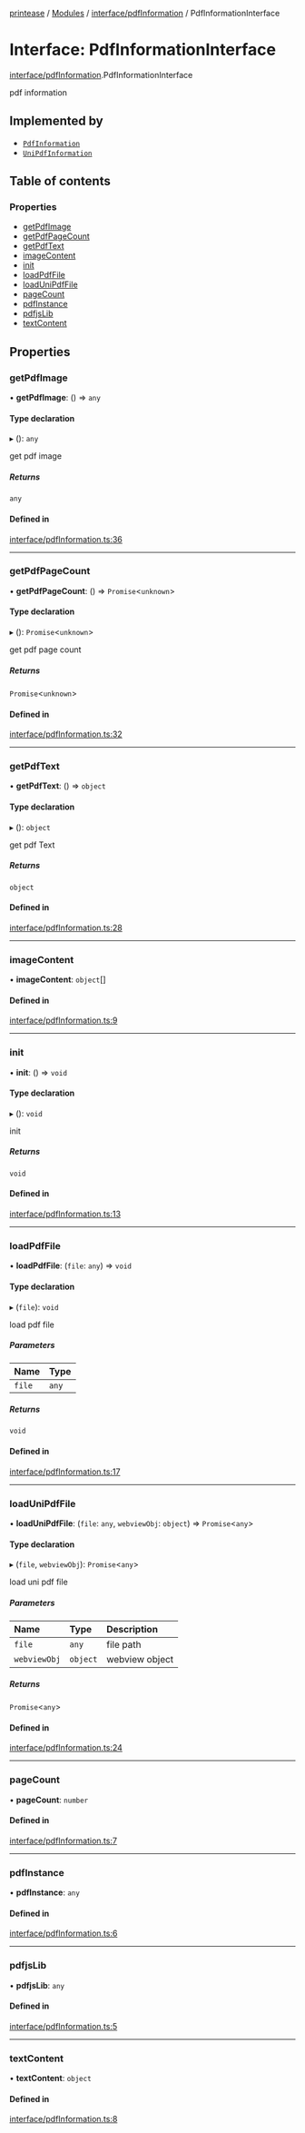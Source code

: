 [printease](../README.md) / [Modules](../modules.md) / [interface/pdfInformation](../modules/interface_pdfInformation.md) / PdfInformationInterface

# Interface: PdfInformationInterface

[interface/pdfInformation](../modules/interface_pdfInformation.md).PdfInformationInterface

pdf information

## Implemented by

- [`PdfInformation`](../classes/components_pdfInformation.PdfInformation.md)
- [`UniPdfInformation`](../classes/components_uniPdfInformation.UniPdfInformation.md)

## Table of contents

### Properties

- [getPdfImage](interface_pdfInformation.PdfInformationInterface.md#getpdfimage)
- [getPdfPageCount](interface_pdfInformation.PdfInformationInterface.md#getpdfpagecount)
- [getPdfText](interface_pdfInformation.PdfInformationInterface.md#getpdftext)
- [imageContent](interface_pdfInformation.PdfInformationInterface.md#imagecontent)
- [init](interface_pdfInformation.PdfInformationInterface.md#init)
- [loadPdfFile](interface_pdfInformation.PdfInformationInterface.md#loadpdffile)
- [loadUniPdfFile](interface_pdfInformation.PdfInformationInterface.md#loadunipdffile)
- [pageCount](interface_pdfInformation.PdfInformationInterface.md#pagecount)
- [pdfInstance](interface_pdfInformation.PdfInformationInterface.md#pdfinstance)
- [pdfjsLib](interface_pdfInformation.PdfInformationInterface.md#pdfjslib)
- [textContent](interface_pdfInformation.PdfInformationInterface.md#textcontent)

## Properties

### getPdfImage

• **getPdfImage**: () => `any`

#### Type declaration

▸ (): `any`

get pdf image

##### Returns

`any`

#### Defined in

[interface/pdfInformation.ts:36](https://github.com/Liu-Jinshuai/printease/blob/b77399d/src/interface/pdfInformation.ts#L36)

___

### getPdfPageCount

• **getPdfPageCount**: () => `Promise`<`unknown`\>

#### Type declaration

▸ (): `Promise`<`unknown`\>

get pdf page count

##### Returns

`Promise`<`unknown`\>

#### Defined in

[interface/pdfInformation.ts:32](https://github.com/Liu-Jinshuai/printease/blob/b77399d/src/interface/pdfInformation.ts#L32)

___

### getPdfText

• **getPdfText**: () => `object`

#### Type declaration

▸ (): `object`

get pdf Text

##### Returns

`object`

#### Defined in

[interface/pdfInformation.ts:28](https://github.com/Liu-Jinshuai/printease/blob/b77399d/src/interface/pdfInformation.ts#L28)

___

### imageContent

• **imageContent**: `object`[]

#### Defined in

[interface/pdfInformation.ts:9](https://github.com/Liu-Jinshuai/printease/blob/b77399d/src/interface/pdfInformation.ts#L9)

___

### init

• **init**: () => `void`

#### Type declaration

▸ (): `void`

init

##### Returns

`void`

#### Defined in

[interface/pdfInformation.ts:13](https://github.com/Liu-Jinshuai/printease/blob/b77399d/src/interface/pdfInformation.ts#L13)

___

### loadPdfFile

• **loadPdfFile**: (`file`: `any`) => `void`

#### Type declaration

▸ (`file`): `void`

load pdf file

##### Parameters

| Name | Type |
| :------ | :------ |
| `file` | `any` |

##### Returns

`void`

#### Defined in

[interface/pdfInformation.ts:17](https://github.com/Liu-Jinshuai/printease/blob/b77399d/src/interface/pdfInformation.ts#L17)

___

### loadUniPdfFile

• **loadUniPdfFile**: (`file`: `any`, `webviewObj`: `object`) => `Promise`<`any`\>

#### Type declaration

▸ (`file`, `webviewObj`): `Promise`<`any`\>

load uni pdf file

##### Parameters

| Name | Type | Description |
| :------ | :------ | :------ |
| `file` | `any` | file path |
| `webviewObj` | `object` | webview object |

##### Returns

`Promise`<`any`\>

#### Defined in

[interface/pdfInformation.ts:24](https://github.com/Liu-Jinshuai/printease/blob/b77399d/src/interface/pdfInformation.ts#L24)

___

### pageCount

• **pageCount**: `number`

#### Defined in

[interface/pdfInformation.ts:7](https://github.com/Liu-Jinshuai/printease/blob/b77399d/src/interface/pdfInformation.ts#L7)

___

### pdfInstance

• **pdfInstance**: `any`

#### Defined in

[interface/pdfInformation.ts:6](https://github.com/Liu-Jinshuai/printease/blob/b77399d/src/interface/pdfInformation.ts#L6)

___

### pdfjsLib

• **pdfjsLib**: `any`

#### Defined in

[interface/pdfInformation.ts:5](https://github.com/Liu-Jinshuai/printease/blob/b77399d/src/interface/pdfInformation.ts#L5)

___

### textContent

• **textContent**: `object`

#### Defined in

[interface/pdfInformation.ts:8](https://github.com/Liu-Jinshuai/printease/blob/b77399d/src/interface/pdfInformation.ts#L8)
